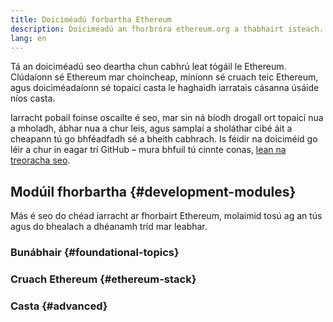 ```yaml
---
title: Doiciméadú forbartha Ethereum
description: Doiciméadú an fhorbróra ethereum.org a thabhairt isteach.
lang: en
---
```


Tá an doiciméadú seo deartha chun cabhrú leat tógáil le Ethereum. Clúdaíonn sé Ethereum mar choincheap, míníonn sé cruach teic Ethereum, agus doiciméadaíonn sé topaicí casta le haghaidh iarratais cásanna úsáide níos casta.

Iarracht pobail foinse oscailte é seo, mar sin ná bíodh drogall ort topaicí nua a mholadh, ábhar nua a chur leis, agus samplaí a sholáthar cibé áit a cheapann tú go bhféadfadh sé a bheith cabhrach. Is féidir na doiciméid go léir a chur in eagar trí GitHub – mura bhfuil tú cinnte conas, [lean na treoracha seo](https://github.com/ethereum/ethereum-org-website/blob/dev/docs/editing-markdown.md).

## Modúil fhorbartha {#development-modules}

Más é seo do chéad iarracht ar fhorbairt Ethereum, molaimid tosú ag an tús agus do bhealach a dhéanamh tríd mar leabhar.

### Bunábhair {#foundational-topics}

<DeveloperDocsLinks headerId="foundational-topics" />

### Cruach Ethereum {#ethereum-stack}

<DeveloperDocsLinks headerId="ethereum-stack" />

### Casta {#advanced}

<DeveloperDocsLinks headerId="advanced" />
